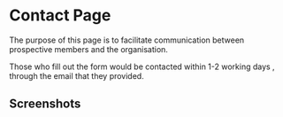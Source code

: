 # Contact Page
The purpose of this page is to facilitate communication between prospective members and the organisation.

Those who fill out the form would be contacted within 1-2 working days , through the email that they provided.

## Screenshots
